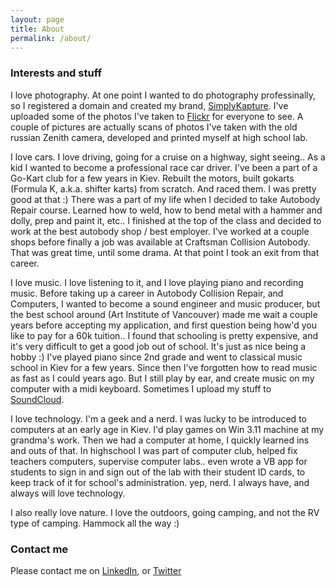 ```yaml
---
layout: page
title: About
permalink: /about/
---
```




### Interests and stuff


I love photography. At one point I wanted to do photography professinally, so I registered a domain and created my brand, [SimplyKapture](http://simplykapture.com). I've uploaded some of the photos I've taken to [Flickr](https://www.flickr.com/photos/simplykapture) for everyone to see. A couple of pictures are actually scans of photos I've taken with the old russian Zenith camera, developed and printed myself at high school lab.

I love cars. I love driving, going for a cruise on a highway, sight seeing.. As a kid I wanted to become a professional race car driver. I've been a part of a Go-Kart club for a few years in Kiev. Rebuilt the motors, built gokarts (Formula K, a.k.a. shifter karts) from scratch. And raced them. I was pretty good at that :) There was a part of my life when I decided to take Autobody Repair course. Learned how to weld, how to bend metal with a hammer and dolly, prep and paint it, etc.. I finished at the top of the class and decided to work at the best autobody shop / best employer. I've worked at a couple shops before finally a job was available at Craftsman Collision Autobody. That was great time, until some drama. At that point I took an exit from that career.

I love music. I love listening to it, and I love playing piano and recording music. Before taking up a career in Autobody Collision Repair, and Computers, I wanted to become a sound engineer and music producer, but the best school around (Art Institute of Vancouver) made me wait a couple years before accepting my application, and first question being how'd you like to pay for a 60k tuition.. I found that schooling is pretty expensive, and it's very difficult to get a good job out of school. It's just as nice being a hobby :)
I've played piano since 2nd grade and went to classical music school in Kiev for a few years.
Since then I've forgotten how to read music as fast as I could years ago. But I still play by ear, and create music on my computer with a midi keyboard. Sometimes I upload my stuff to [SoundCloud](https://soundcloud.com/i5okie).

I love technology. I'm a geek and a nerd. I was lucky to be introduced to computers at an early age in Kiev. I'd play games on Win 3.11 machine at my grandma's work. Then we had a computer at home, I quickly learned ins and outs of that. In highschool I was part of computer club, helped fix teachers computers, supervise computer labs.. even wrote a VB app for students to sign in and sign out of the lab with their student ID cards, to keep track of it for school's administration. yep, nerd. I always have, and always will love technology. 

I also really love nature. I love the outdoors, going camping, and not the RV type of camping. Hammock all the way :)




### Contact me

Please contact me on [LinkedIn](http://linkedin.com/in/ivanpolchenko), or [Twitter](http://twitter.com/i5okie)
